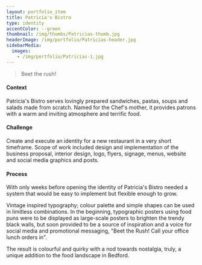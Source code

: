 ```yaml
---
layout: portfolio_item
title: Patricia's Bistro
type: identity
accentColor: --green
thumbnail: /img/thumbs/Patricias-thumb.jpg
headerImage: /img/portfolio/Patricias-header.jpg
sidebarMedia:
  images:
    - /img/portfolio/Patricias-1.jpg
---
```


>Beet the rush!

#### Context

Patricia's Bistro serves lovingly prepared sandwiches, pastas, soups and salads made from scratch. Named for the Chef's mother, it provides patrons with a warm and inviting atmosphere and terrific food.

#### Challenge

Create and execute an identity for a new restaurant in a very short timeframe. Scope of work included design and implementation of the business proposal, interior design, logo, flyers, signage, menus, website and social media graphics and posts.

#### Process

With only weeks before opening the identity of Patricia's Bistro needed a system that would be easy to implement but flexible enough to grow.

Vintage inspired typography; colour palette and simple shapes can be used in limitless combinations. In the beginning, typographic posters using food puns were to be displayed as large-scale posters to brighten the trendy black walls, but soon provided to be a source of inspiration and a voice for social media and promotional messaging, "Beet the Rush! Call your office lunch orders in".

The result is colourful and quirky with a nod towards nostalgia, truly, a unique addition to the food landscape in Bedford.
